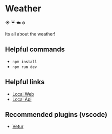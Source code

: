 # Weather
:sunny: :umbrella: :cloud: :snowflake:

Its all about the weather!

## Helpful commands
* `npm install`
* `npm run dev`

## Helpful links
* [Local Web](http://localhost:8080)
* [Local Api](http://localhost:8000)

## Recommended plugins (vscode)
* [Vetur](https://marketplace.visualstudio.com/items?itemName=octref.vetur)
